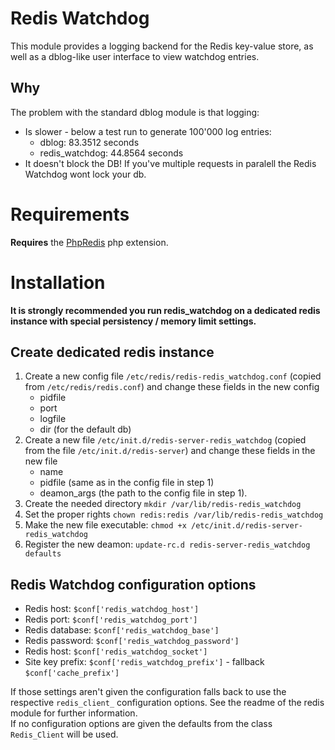 # Redis Watchdog

This module provides a logging backend for the Redis key-value store, as well as 
a dblog-like user interface to view watchdog entries.

## Why

The problem with the standard dblog module is that logging:

 * Is slower - below a test run to generate 100'000 log entries:
    * dblog: 83.3512 seconds 
    * redis_watchdog: 44.8564 seconds 
 * It doesn't block the DB! If you've multiple requests in paralell the Redis 
Watchdog wont lock your db.

# Requirements

**Requires** the [PhpRedis](https://github.com/phpredis/phpredis) php extension.

# Installation

**It is strongly recommended you run redis_watchdog on a dedicated redis instance
with special persistency / memory limit settings.**

## Create dedicated redis instance

1. Create a new config file `/etc/redis/redis-redis_watchdog.conf` (copied from `/etc/redis/redis.conf`) and change these fields in the new config
    * pidfile
    * port
    * logfile
    * dir (for the default db)
2. Create a new file `/etc/init.d/redis-server-redis_watchdog` (copied from the file `/etc/init.d/redis-server`) and change these fields in the new file
    * name
    * pidfile (same as in the config file in step 1)
    * deamon_args (the path to the config file in step 1).
3. Create the needed directory `mkdir /var/lib/redis-redis_watchdog`
4. Set the proper rights `chown redis:redis /var/lib/redis-redis_watchdog`
5. Make the new file executable: `chmod +x /etc/init.d/redis-server-redis_watchdog`
6. Register the new deamon: `update-rc.d redis-server-redis_watchdog defaults`

## Redis Watchdog configuration options

* Redis host: `$conf['redis_watchdog_host']`
* Redis port: `$conf['redis_watchdog_port']`
* Redis database: `$conf['redis_watchdog_base']`
* Redis password: `$conf['redis_watchdog_password']`
* Redis host: `$conf['redis_watchdog_socket']`
* Site key prefix: `$conf['redis_watchdog_prefix']` - fallback `$conf['cache_prefix']`

If those settings aren't given the configuration falls back to use the 
respective `redis_client_` configuration options. See the readme of the redis
module for further information.  
If no configuration options are given the defaults from the class `Redis_Client`
will be used.
